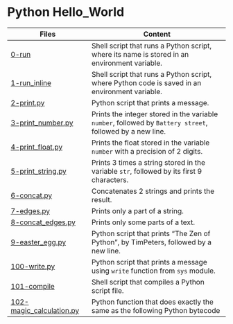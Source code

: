 # Python Hello_World


Files | Content
-------- | -----------
[0-run](https://github.com/Tizihoxha/holbertonschool-higher_level_programming/blob/main/python-hello_world/0-run) | Shell script that runs a Python script, where its name is stored in an environment variable.
[1-run_inline](https://github.com/Tizihoxha/holbertonschool-higher_level_programming/blob/main/python-hello_world/1-run_inline) | Shell script that runs a Python script, where Python code is saved in an environment variable.
[2-print.py](https://github.com/Tizihoxha/holbertonschool-higher_level_programming/blob/main/python-hello_world/2-print.py) | Python script that prints a message.
[3-print_number.py](https://github.com/Tizihoxha/holbertonschool-higher_level_programming/blob/main/python-hello_world/3-print_number.py) | Prints the integer stored in the variable `number`, followed by `Battery street`, followed by a new line.
[4-print_float.py](https://github.com/Tizihoxha/holbertonschool-higher_level_programming/blob/main/python-hello_world/4-print_float.py) | Prints the float stored in the variable `number` with a precision of 2 digits.
[5-print_string.py](https://github.com/Tizihoxha/holbertonschool-higher_level_programming/blob/main/python-hello_world/5-print_string.py) | Prints 3 times a string stored in the variable `str`, followed by its first 9 characters.
[6-concat.py](https://github.com/Tizihoxha/holbertonschool-higher_level_programming/blob/main/python-hello_world/6-concat.py) | Concatenates 2 strings and prints the result.
[7-edges.py](https://github.com/Tizihoxha/holbertonschool-higher_level_programming/blob/main/python-hello_world/7-edges.py) | Prints only a part of a string.
[8-concat_edges.py](https://github.com/Tizihoxha/holbertonschool-higher_level_programming/blob/main/python-hello_world/8-concat_edges.py) | Prints only some parts of a text.
[9-easter_egg.py](https://github.com/Tizihoxha/holbertonschool-higher_level_programming/blob/main/python-hello_world/9-easter_egg.py) | Python script that prints “The Zen of Python”, by TimPeters, followed by a new line.
[100-write.py](https://github.com/Tizihoxha/holbertonschool-higher_level_programming/blob/main/python-hello_world/100-write.py) | Python script that prints a message using `write` function from `sys` module.
[101-compile](https://github.com/Tizihoxha/holbertonschool-higher_level_programming/blob/main/python-hello_world/101-compile) | Shell script that compiles a Python script file.
[102-magic_calculation.py](https://github.com/Tizihoxha/holbertonschool-higher_level_programming/blob/main/python-hello_world/102-magic_calculation.py) | Python function that does exactly the same as the following Python bytecode
